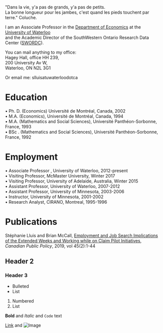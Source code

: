

"Dans la vie, y'a pas de grands, y'a pas de petits.<br />	La bonne longueur pour les jambes, c'est quand les pieds touchent par terre." Coluche.

I am an Associate Professor in the [Department of Economics](https://uwaterloo.ca/economics/) at the [University of Waterloo](https://uwaterloo.ca/)<br /> and the Academic Director of the SouthWestern Ontario Research Data Center ([SWORDC](https://uwaterloo.ca/southwestern-ontario-research-data-centre/)).

You can mail anything to my office: <br />
Hagey Hall, office HH 239,<br />
200 University Av W,<br />
Waterloo, ON N2L 3G1<br />

Or email me: slluisatuwaterloodotca

# Education
• Ph. D. (Economics) Université de Montréal, Canada, 2002<br />
• M.A. (Economics), Université de Montréal, Canada, 1994<br />
• M.A. (Mathematics and Social Sciences), Université Panthéon-Sorbonne, France, 1993<br />
• BSc . (Mathematics and Social Sciences), Université Panthéon-Sorbonne, France, 1992<br />

# Employment 
• Associate Professor , University of Waterloo, 2012-present<br />
• Visiting Professor, McMaster University, Winter 2017<br />
• Visiting Professor, University of Adelaide, Australia, Winter 2015<br />
• Assistant Professor, University of Waterloo, 2007-2012<br />
• Assistant Professor, University of Minnesota, 2003-2006<br />
• Instructor, University of Minnesota, 2001-2002<br />
• Research Analyst, CIRANO, Montreal, 1995-1996<br />

# Publications
Stéphanie Lluis and Brian McCall, [Employment and Job Search Implications of the Extended Weeks and Working while on Claim Pilot Initiatives](https://www.utpjournals.press/doi/full/10.3138/cpp.2018-031), _Canadian Public Policy_, 2019, vol 45(2):1-44

## Header 2
### Header 3

- Bulleted
- List

1. Numbered
2. List

**Bold** and _Italic_ and `Code` text

[Link](url) and ![Image](src)
```

